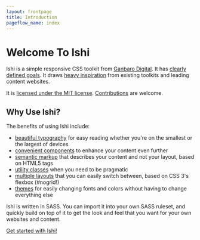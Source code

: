 ```yaml
---
layout: frontpage
title: Introduction
pageflow_name: index
---
```

# Welcome To Ishi

Ishi is a simple responsive CSS toolkit from [Ganbaro Digital](https://ganbarodigital.com). It has [clearly defined goals](goals.html). It draws [heavy inspiration](inspirations.html) from existing toolkits and leading content websites.

It is [licensed under the MIT license](license.html). [Contributions](contributing.html) are welcome.

## Why Use Ishi?

The benefits of using Ishi include:

* [beautiful typography](typography.html) for easy reading whether you're on the smallest or the largest of devices
* [convenient components](components.html) to enhance your content even further
* [semantic markup](structure.html) that describes your content and not your layout, based on HTML5 tags
* [utility classes](utilities.html) when you need to be pragmatic
* [multiple layouts](layouts.html) that you can easily switch between, based on CSS 3's flexbox (#nogrid!)
* [themes](themes.html) for easily changing fonts and colors without having to change everything else

Ishi is written in SASS. You can import it into your own SASS ruleset, and quickly build on top of it to get the look and feel that you want for your own websites and content.

<a class="calltoaction attention outline" href="getting-started.html">Get started with Ishi!</a>